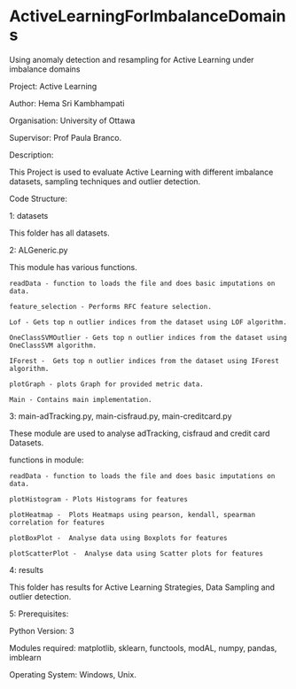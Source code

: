 # ActiveLearningForImbalanceDomains
Using anomaly detection and resampling for Active Learning under imbalance domains

Project: Active Learning

Author: Hema Sri Kambhampati

Organisation: University of Ottawa

Supervisor: Prof Paula Branco.


Description:

This Project is used to evaluate Active Learning with different imbalance datasets, sampling techniques and outlier detection.


Code Structure:

1: datasets

This folder has all datasets.


2: ALGeneric.py

This module has various functions.

    readData - function to loads the file and does basic imputations on data.
    
    feature_selection - Performs RFC feature selection.
    
    Lof - Gets top n outlier indices from the dataset using LOF algorithm.
    
    OneClassSVMOutlier - Gets top n outlier indices from the dataset using OneClassSVM algorithm.
    
    IForest -  Gets top n outlier indices from the dataset using IForest algorithm.
    
    plotGraph - plots Graph for provided metric data.
    
    Main - Contains main implementation.
    

3: main-adTracking.py, main-cisfraud.py, main-creditcard.py

These module are used to analyse adTracking, cisfraud and credit card Datasets.

functions in module:

    readData - function to loads the file and does basic imputations on data.
    
    plotHistogram - Plots Histograms for features
    
    plotHeatmap -  Plots Heatmaps using pearson, kendall, spearman correlation for features
    
    plotBoxPlot -  Analyse data using Boxplots for features
    
    plotScatterPlot -  Analyse data using Scatter plots for features
    

4: results

This folder has results for Active Learning Strategies, Data Sampling and outlier detection.



5: Prerequisites:

Python Version: 3

Modules required: matplotlib, sklearn, functools, modAL, numpy, pandas, imblearn

Operating System: Windows, Unix.



